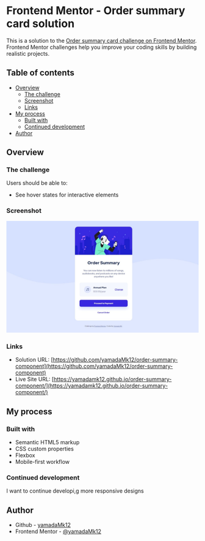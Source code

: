 # Frontend Mentor - Order summary card solution

This is a solution to the [Order summary card challenge on Frontend Mentor](https://www.frontendmentor.io/challenges/order-summary-component-QlPmajDUj). Frontend Mentor challenges help you improve your coding skills by building realistic projects. 

## Table of contents

- [Overview](#overview)
  - [The challenge](#the-challenge)
  - [Screenshot](#screenshot)
  - [Links](#links)
- [My process](#my-process)
  - [Built with](#built-with)
  - [Continued development](#continued-development)
- [Author](#author)

## Overview

### The challenge

Users should be able to:

- See hover states for interactive elements

### Screenshot

![](./screenshot.jpeg)

### Links

- Solution URL: [https://github.com/yamadaMk12/order-summary-component](https://github.com/yamadaMk12/order-summary-component)
- Live Site URL: [https://yamadamk12.github.io/order-summary-component/](https://yamadamk12.github.io/order-summary-component/)

## My process

### Built with

- Semantic HTML5 markup
- CSS custom properties
- Flexbox
- Mobile-first workflow

### Continued development

I want to continue developi,g more responsive designs

## Author

- Github - [yamadaMk12](https://github.com/yamadaMk12)
- Frontend Mentor - [@yamadaMk12](https://www.frontendmentor.io/profile/yamadaMk12)